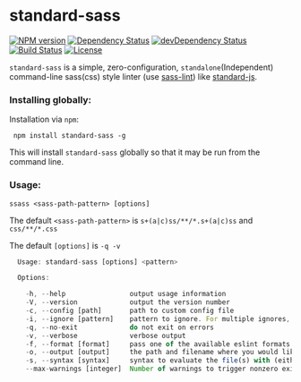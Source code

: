 # standard-sass

[![NPM version](https://img.shields.io/npm/v/standard-sass.svg?style=flat-square)](https://www.npmjs.com/package/standard-sass)
[![Dependency Status](https://david-dm.org/jetiny/standard-sass.png)](https://david-dm.org/jetiny/standard-sass)
[![devDependency Status](https://david-dm.org/jetiny/standard-sass/dev-status.png)](https://david-dm.org/jetiny/standard-sass#info=devDependencies)
[![Build Status](https://travis-ci.org/jetiny/standard-sass.svg?branch=master)](https://travis-ci.org/jetiny/standard-sass)
[![License](https://img.shields.io/github/license/indexzero/http-server.svg?style=flat-square)](https://github.com/indexzero/http-server)

`standard-sass` is a simple, zero-configuration, `standalone`(Independent) command-line sass(css) style linter (use [sass-lint](https://www.npmjs.com/package/sass-lint))  like [standard-js](https://standardjs.com).

### Installing globally:

Installation via `npm`:

     npm install standard-sass -g

This will install `standard-sass` globally so that it may be run from the command line.

### Usage:

    ssass <sass-path-pattern> [options]
The default `<sass-path-pattern>` is `s+(a|c)ss/**/*.s+(a|c)ss` and `css/**/*.css`

The default `[options]` is `-q -v`

```js
  Usage: standard-sass [options] <pattern>

  Options:

    -h, --help                output usage information
    -V, --version             output the version number
    -c, --config [path]       path to custom config file
    -i, --ignore [pattern]    pattern to ignore. For multiple ignores, separate each pattern by `, ` within a string
    -q, --no-exit             do not exit on errors
    -v, --verbose             verbose output
    -f, --format [format]     pass one of the available eslint formats
    -o, --output [output]     the path and filename where you would like output to be written
    -s, --syntax [syntax]     syntax to evaluate the file(s) with (either sass or scss)
    --max-warnings [integer]  Number of warnings to trigger nonzero exit code
```
